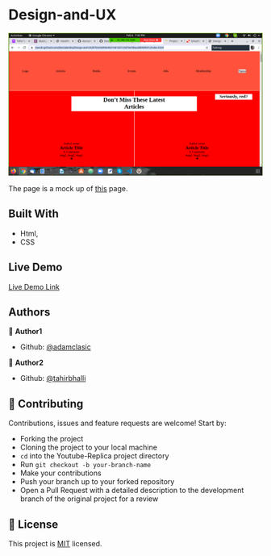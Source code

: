 # Design-and-UX

![screenshot](./screenshot.png)

The page is a mock up of [this](https://www.smashingmagazine.com/) page.  

## Built With

- Html,
- CSS

## Live Demo

[Live Demo Link](https://rawcdn.githack.com/davisdambis/Design-and-UX/87b56589064b57e81d37c9d70efd0acdd04bfe91/index.html)


## Authors

👤 **Author1**

- Github: [@adamclasic](https://github.com/davisdambis)


👤 **Author2**

- Github: [@tahirbhalli](https://github.com/tahirbhalli/)

## 🤝 Contributing

Contributions, issues and feature requests are welcome! Start by:
* Forking the project
* Cloning the project to your local machine
* `cd` into the Youtube-Replica project directory
* Run `git checkout -b your-branch-name`
* Make your contributions
* Push your branch up to your forked repository
* Open a Pull Request with a detailed description to the development branch of the original project for a review

## 📝 License

This project is [MIT](https://opensource.org/licenses/MIT) licensed.

